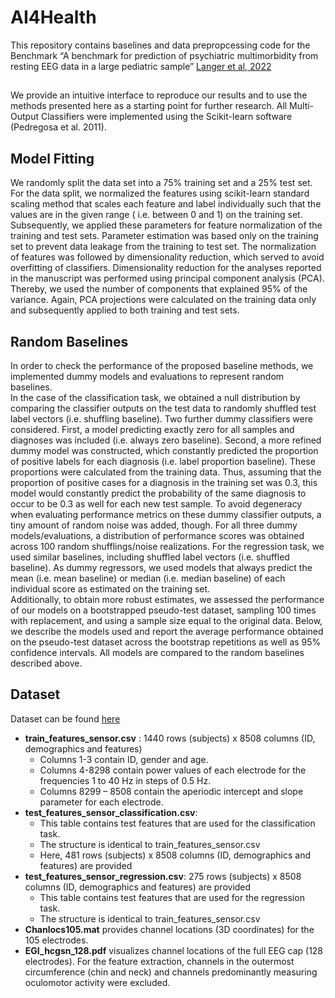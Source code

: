 # AI4Health
This repository contains baselines and data prepropcessing code for the Benchmark “A benchmark for prediction of psychiatric multimorbidity from resting EEG data in a large pediatric sample” [Langer et al, 2022](https://www.sciencedirect.com/science/article/pii/S1053811922004670)
## 
We provide an intuitive interface to reproduce our results and to use the methods presented here as a starting point for further research. All Multi-Output Classifiers were implemented using the Scikit-learn software (Pedregosa et al. 2011).

##  Model Fitting
We randomly split the data set into a 75% training set and a 25% test set. For the data split, we normalized the features using scikit-learn standard scaling method that scales each feature and label individually such that the values are in the given range ( i.e. between 0 and 1) on the training set. Subsequently, we applied these parameters for feature normalization of the training and test sets. Parameter estimation was based only on the training set to prevent data leakage from the training to test set. The normalization of features was followed by dimensionality reduction, which served to avoid overfitting of classifiers. Dimensionality reduction for the analyses reported in the manuscript was performed using principal component analysis (PCA). Thereby, we used the number of components that explained 95% of the variance. Again, PCA projections were calculated on the training data only and subsequently applied to both training and test sets.<br />

## Random Baselines
In order to check the performance of the proposed baseline methods, we implemented dummy models and evaluations to represent random baselines. <br />
In the case of the classification task, we obtained a null distribution by comparing the classifier outputs on the test data to randomly shuffled test label vectors (i.e. shuffling baseline). Two further dummy classifiers were considered. First, a model predicting exactly zero for all samples and diagnoses was included (i.e. always zero baseline). Second, a more refined dummy model
was constructed, which constantly predicted the proportion of positive labels for each diagnosis (i.e. label proportion baseline). These proportions were calculated from the training data. Thus, assuming that the proportion of positive cases for a diagnosis in the training set was 0.3, this model would constantly predict the probability of the same diagnosis to occur to be 0.3 as well for each new test sample. To avoid degeneracy when evaluating performance metrics on these dummy classifier outputs, a tiny amount of random noise was added, though. For all three dummy models/evaluations, a distribution of performance scores was obtained across 100 random shufflings/noise realizations. For the regression task, we used similar baselines, including shuffled label vectors (i.e. shuffled baseline). As dummy regressors, we used models that always predict the mean (i.e. mean baseline) or median (i.e. median baseline) of each individual score as estimated on the training set. <br />
Additionally, to obtain more robust estimates, we assessed the performance of our models on a bootstrapped pseudo-test dataset, sampling 100 times with replacement, and using a sample size equal to the original data. Below, we describe the models used and report the average performance obtained on the pseudo-test dataset across the bootstrap repetitions as well as 95% confidence intervals. All models are compared to the random baselines described above.









## Dataset
Dataset can be found [here](https://osf.io/2vw6j/)


 * __train_features_sensor.csv__ :
 1440 rows (subjects) x 8508 columns (ID, demographics and features)
   * Columns 1-3 contain ID, gender and age.<br />
   * Columns 4-8298 contain power values of each electrode for the frequencies 1 to 40 Hz in steps of 0.5 Hz.
   * Columns 8299 – 8508 contain the aperiodic intercept and slope parameter for each electrode.
 * __test_features_sensor_classification.csv__:
   *  This table contains test features that are used for the classification task.
   *  The structure is identical to train_features_sensor.csv
   *  Here, 481 rows (subjects) x 8508 columns (ID, demographics and features) are
provided
 * __test_features_sensor_regression.csv__:
275 rows (subjects) x 8508 columns (ID, demographics and features) are
provided
   * This table contains test features that are used for the regression task.
   * The structure is identical to train_features_sensor.csv
 * __Chanlocs105.mat__ provides channel locations (3D coordinates) for the 105 electrodes.
 * __EGI_hcgsn_128.pdf__ visualizes channel locations of the full EEG cap (128 electrodes). For the
feature extraction, channels in the outermost circumference (chin and neck) and channels predominantly measuring oculomotor activity were excluded.
